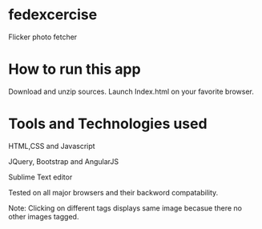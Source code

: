 # fedexcercise
Flicker photo fetcher

# How  to run this app

  Download and unzip sources. Launch Index.html on your favorite browser.
  
# Tools and Technologies used
  HTML,CSS and Javascript
  
  JQuery, Bootstrap and AngularJS
  
  Sublime Text editor 
  
  
Tested on all major browsers and their backword compatability. 

Note: Clicking on different tags displays same image becasue there no other images tagged. 




 
